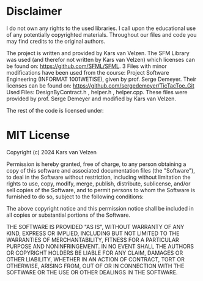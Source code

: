 # Disclaimer

I do not own any rights to the used libraries. I call upon the educational use of any potentially copyrighted materials. Throughout our files and code you may find credits to the original authors.

The project is written and provided by Kars van Velzen. The SFM Library was used (and therefor not written by Kars van Velzen) which licenses can be found on: https://github.com/SFML/SFML. 
3 Files with minor modifications have been used from the course: Project Software Engineering (INFORMAT 1001WETISE), given by prof. Serge Demeyer. Their licenses can be found on: https://github.com/sergedemeyer/TicTacToe_Git
Used Files: DesignByContract.h , helper.h , helper.cpp. These files were provided by prof. Serge Demeyer and modified by Kars van Velzen.

The rest of the code is licensed under:

# MIT License

Copyright (c) 2024 Kars van Velzen

Permission is hereby granted, free of charge, to any person obtaining a copy
of this software and associated documentation files (the "Software"), to deal
in the Software without restriction, including without limitation the rights
to use, copy, modify, merge, publish, distribute, sublicense, and/or sell
copies of the Software, and to permit persons to whom the Software is
furnished to do so, subject to the following conditions:

The above copyright notice and this permission notice shall be included in all
copies or substantial portions of the Software.

THE SOFTWARE IS PROVIDED "AS IS", WITHOUT WARRANTY OF ANY KIND, EXPRESS OR
IMPLIED, INCLUDING BUT NOT LIMITED TO THE WARRANTIES OF MERCHANTABILITY,
FITNESS FOR A PARTICULAR PURPOSE AND NONINFRINGEMENT. IN NO EVENT SHALL THE
AUTHORS OR COPYRIGHT HOLDERS BE LIABLE FOR ANY CLAIM, DAMAGES OR OTHER
LIABILITY, WHETHER IN AN ACTION OF CONTRACT, TORT OR OTHERWISE, ARISING FROM,
OUT OF OR IN CONNECTION WITH THE SOFTWARE OR THE USE OR OTHER DEALINGS IN THE
SOFTWARE.
